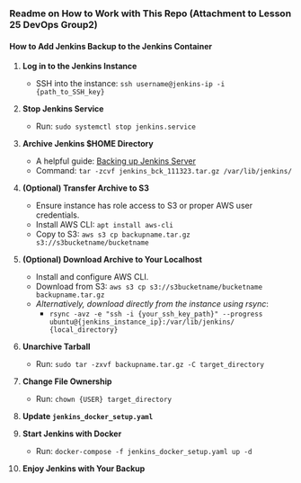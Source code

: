 ### Readme on How to Work with This Repo (Attachment to Lesson 25 DevOps Group2)

#### How to Add Jenkins Backup to the Jenkins Container

1. **Log in to the Jenkins Instance**
    - SSH into the instance: `ssh username@jenkins-ip -i {path_to_SSH_key}`

2. **Stop Jenkins Service**
    - Run: `sudo systemctl stop jenkins.service`

3. **Archive Jenkins $HOME Directory**
    - A helpful guide: [Backing up Jenkins Server](https://medium.com/@swarnamalya044/backing-up-jenkins-server-and-restoring-into-another-new-jenkins-server-61980d74b34d)
    - Command: `tar -zcvf jenkins_bck_111323.tar.gz /var/lib/jenkins/`

4. **(Optional) Transfer Archive to S3**
    - Ensure instance has role access to S3 or proper AWS user credentials.
    - Install AWS CLI: `apt install aws-cli`
    - Copy to S3: `aws s3 cp backupname.tar.gz s3://s3bucketname/bucketname`

5. **(Optional) Download Archive to Your Localhost**
    - Install and configure AWS CLI.
    - Download from S3: `aws s3 cp s3://s3bucketname/bucketname backupname.tar.gz`
    - *Alternatively, download directly from the instance using rsync*:
      - `rsync -avz -e "ssh -i {your_ssh_key_path}" --progress ubuntu@{jenkins_instance_ip}:/var/lib/jenkins/ {local_directory}`

6. **Unarchive Tarball**
    - Run: `sudo tar -zxvf backupname.tar.gz -C target_directory`

7. **Change File Ownership**
    - Run: `chown {USER} target_directory`

8. **Update `jenkins_docker_setup.yaml`**

9. **Start Jenkins with Docker**
    - Run: `docker-compose -f jenkins_docker_setup.yaml up -d`

10. **Enjoy Jenkins with Your Backup**

